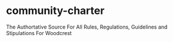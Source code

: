 # community-charter
The Authortative Source For All Rules, Regulations, Guidelines and Stipulations For Woodcrest

